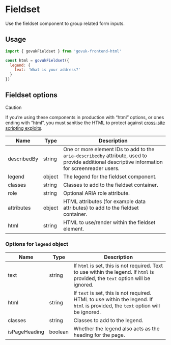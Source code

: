 # Fieldset

Use the fieldset component to group related form inputs.

## Usage

```javascript
import { govukFieldset } from 'govuk-frontend-html'

const html = govukFieldset({
  legend: {
    text: 'What is your address?'
  }
})
```



## Fieldset options

> [!CAUTION]
> If you’re using these components in production with “html” options, or ones ending with “html”, you must sanitise the HTML to protect against [cross-site scripting exploits](https://developer.mozilla.org/en-US/docs/Glossary/Cross-site_scripting).

| Name | Type | Description |
| ---- | ---- | ----------- |
| describedBy | string | One or more element IDs to add to the `aria-describedby` attribute, used to provide additional descriptive information for screenreader users. |
| legend | object | The legend for the fieldset component. |
| classes | string | Classes to add to the fieldset container. |
| role | string | Optional ARIA role attribute. |
| attributes | object | HTML attributes (for example data attributes) to add to the fieldset container. |
| html | string | HTML to use/render within the fieldset element. |


### Options for `legend` object

| Name | Type | Description |
| ---- | ---- | ----------- |
| text | string | If `html` is set, this is not required. Text to use within the legend. If `html` is provided, the `text` option will be ignored. |
| html | string | If `text` is set, this is not required. HTML to use within the legend. If `html` is provided, the `text` option will be ignored. |
| classes | string | Classes to add to the legend. |
| isPageHeading | boolean | Whether the legend also acts as the heading for the page. |
